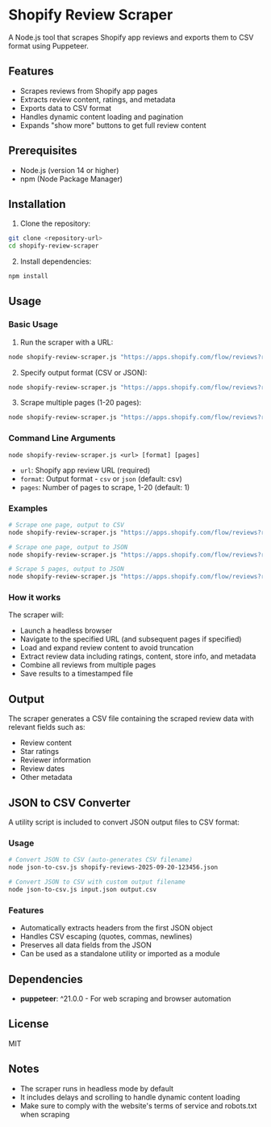 # Shopify Review Scraper

A Node.js tool that scrapes Shopify app reviews and exports them to CSV format using Puppeteer.

## Features

- Scrapes reviews from Shopify app pages
- Extracts review content, ratings, and metadata
- Exports data to CSV format
- Handles dynamic content loading and pagination
- Expands "show more" buttons to get full review content

## Prerequisites

- Node.js (version 14 or higher)
- npm (Node Package Manager)

## Installation

1. Clone the repository:
```bash
git clone <repository-url>
cd shopify-review-scraper
```

2. Install dependencies:
```bash
npm install
```

## Usage

### Basic Usage

1. Run the scraper with a URL:
```bash
node shopify-review-scraper.js "https://apps.shopify.com/flow/reviews?ratings[]=4"
```

2. Specify output format (CSV or JSON):
```bash
node shopify-review-scraper.js "https://apps.shopify.com/flow/reviews?ratings[]=4" json
```

3. Scrape multiple pages (1-20 pages):
```bash
node shopify-review-scraper.js "https://apps.shopify.com/flow/reviews?ratings[]=4" json 3
```

### Command Line Arguments

```
node shopify-review-scraper.js <url> [format] [pages]
```

- `url`: Shopify app review URL (required)
- `format`: Output format - `csv` or `json` (default: csv)
- `pages`: Number of pages to scrape, 1-20 (default: 1)

### Examples

```bash
# Scrape one page, output to CSV
node shopify-review-scraper.js "https://apps.shopify.com/flow/reviews?ratings[]=4"

# Scrape one page, output to JSON
node shopify-review-scraper.js "https://apps.shopify.com/flow/reviews?ratings[]=4" json

# Scrape 5 pages, output to JSON
node shopify-review-scraper.js "https://apps.shopify.com/flow/reviews?ratings[]=4" json 5
```

### How it works

The scraper will:
- Launch a headless browser
- Navigate to the specified URL (and subsequent pages if specified)
- Load and expand review content to avoid truncation
- Extract review data including ratings, content, store info, and metadata
- Combine all reviews from multiple pages
- Save results to a timestamped file

## Output

The scraper generates a CSV file containing the scraped review data with relevant fields such as:
- Review content
- Star ratings
- Reviewer information
- Review dates
- Other metadata

## JSON to CSV Converter

A utility script is included to convert JSON output files to CSV format:

### Usage

```bash
# Convert JSON to CSV (auto-generates CSV filename)
node json-to-csv.js shopify-reviews-2025-09-20-123456.json

# Convert JSON to CSV with custom output filename
node json-to-csv.js input.json output.csv
```

### Features

- Automatically extracts headers from the first JSON object
- Handles CSV escaping (quotes, commas, newlines)
- Preserves all data fields from the JSON
- Can be used as a standalone utility or imported as a module

## Dependencies

- **puppeteer**: ^21.0.0 - For web scraping and browser automation

## License

MIT

## Notes

- The scraper runs in headless mode by default
- It includes delays and scrolling to handle dynamic content loading
- Make sure to comply with the website's terms of service and robots.txt when scraping
